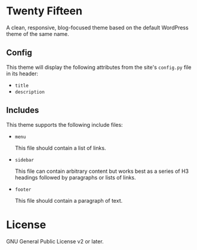 
# Twenty Fifteen

A clean, responsive, blog-focused theme based on the default WordPress theme
of the same name.


## Config

This theme will display the following attributes from the site's `config.py`
file in its header:

* `title`
* `description`


## Includes

This theme supports the following include files:

* `menu`

  This file should contain a list of links.

* `sidebar`

  This file can contain arbitrary content but works best as a series of H3
  headings followed by paragraphs or lists of links.

* `footer`

  This file should contain a paragraph of text.


# License

GNU General Public License v2 or later.
